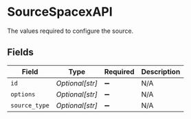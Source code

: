 # SourceSpacexAPI

The values required to configure the source.


## Fields

| Field              | Type               | Required           | Description        |
| ------------------ | ------------------ | ------------------ | ------------------ |
| `id`               | *Optional[str]*    | :heavy_minus_sign: | N/A                |
| `options`          | *Optional[str]*    | :heavy_minus_sign: | N/A                |
| `source_type`      | *Optional[str]*    | :heavy_minus_sign: | N/A                |
